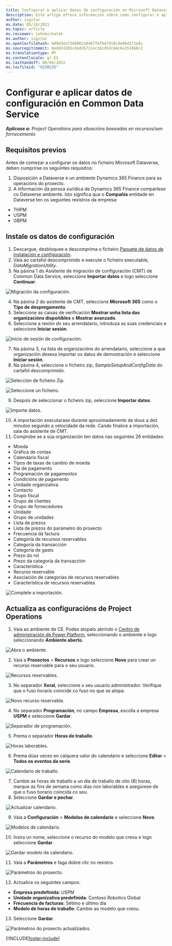 ```yaml
---
title: Configurar e aplicar datos de configuración en Microsoft Dataverse
description: Este artigo ofrece información sobre como configurar e aplicar datos de configuración en Project Operations.
author: sigitac
ms.date: 05/10/2021
ms.topic: article
ms.reviewer: johnmichalak
ms.author: sigitac
ms.openlocfilehash: b09d3ea7348082a0467fd7b47918c9e00d1f1e8c
ms.sourcegitcommit: 8edd24201cded2672cec16cd5dc84c6a3516b6c2
ms.translationtype: MT
ms.contentlocale: gl-ES
ms.lasthandoff: 08/06/2022
ms.locfileid: "9230235"
---
```

# <a name="set-up-and-apply-configuration-data-in-the-common-data-service"></a>Configurar e aplicar datos de configuración en Common Data Service 

_**Aplícase a:** Project Operations para situacións baseadas en recursos/sen fornecemento_



## <a name="prerequisites"></a>Requisitos previos

Antes de comezar a configurar os datos no ficheiro Microsoft Dataverse, deben cumprirse os seguintes requisitos:

1.  Disposición a Dataverse e un ambiente Dynamics 365 Finance para as operacións do proxecto.
2.  A información da persoa xurídica de Dynamics 365 Finance compártese co Dataverse ambiente. Isto significa que o **Compañía** entidade en Dataverse ten os seguintes rexistros da empresa:
  - THPM
  - USPM
  - GBPM

## <a name="install-setup-and-configuration-data"></a>Instale os datos de configuración

1. Descargue, desbloquee e descomprima o ficheiro [Paquete de datos de instalación e configuración](https://download.microsoft.com/download/e/2/d/e2da6c98-d5dd-450c-aabe-fd6bf2ba374b/ProjOpsSampleSetupData-%20Integrated%20Latest.zip).
2. Vaia ao cartafol descomprimido e execute o ficheiro executable, *DataMigrationUtility*.
3. Na páxina 1 do Asistente de migración de configuración (CMT) de Common Data Service, seleccione **Importar datos** e logo seleccione **Continuar**.

![Migración da configuración.](./media/1ConfigurationMigration.png)

4. Na páxina 2 do asistente de CMT, seleccione **Microsoft 365** como o **Tipo de despregamento**.
5. Seleccione as caixas de verificación **Mostrar unha lista das organizacións dispoñibles** e **Mostrar avanzado**.
6. Seleccione a rexión do seu arrendatario, introduza as súas credenciais e seleccione **Iniciar sesión**.

![Inicio de sesión de configuración.](./media/2ConfigurationSignin.png)

7. Na páxina 3, na lista de organizacións do arrendatario, seleccione a que organización desexa importar os datos de demostración e seleccione **Iniciar sesión**.
8. Na páxina 4, seleccione o ficheiro zip, *SampleSetupAndConfigData* do cartafol descomprimido.

![Selección de ficheiro Zip.](./media/3ZipFile.png)

![Seleccione un ficheiro.](./media/4SelectAFile.png)

9. Despois de seleccionar o ficheiro zip, seleccione **Importar datos**.

![Importe datos.](./media/5ImportData.png)

10. A importación executarase durante aproximadamente de dous a dez minutos segundo a velocidade da rede. Cando finalice a importación, saia do asistente de CMT. 
11. Comprobe se a súa organización ten datos nas seguintes 26 entidades:

  - Moeda
  - Gráfica de contas
  - Calendario fiscal
  - Tipos de taxas de cambio de moeda
  - Día de pagamento
  - Programación de pagamentos
  - Condicións de pagamento
  - Unidade organizativa
  - Contacto
  - Grupo fiscal
  - Grupo de clientes
  - Grupo de fornecedores
  - Unidade
  - Grupo de unidades
  - Lista de prezos
  - Lista de prezos do parámetro do proxecto
  - Frecuencia da factura
  - Categoría de recursos reservables
  - Categoría da transacción
  - Categoría de gasto
  - Prezo do rol
  - Prezo da categoría da transacción
  - Característica
  - Recurso reservable
  - Asociación de categorías de recursos reservables
  - Característica de recursos reservables

![Complete a importación.](./media/6CompleteImport.png)

## <a name="update-project-operations-configurations"></a>Actualiza as configuracións de Project Operations

1. Vaia ao ambiente de CE. Podes atopalo abrindo o [Centro de administración de Power Platform](https://admin.powerplatform.microsoft.com/environments), seleccionando o ambiente e logo seleccionando **Ambiente aberto**. 

![Abra o ambiente.](./media/7OpenEnvironment.png)

2. Vaia a **Proxectos** > **Recursos** e logo seleccione **Novo** para crear un recurso reservable para o seu usuario.

![Recursos reservables.](./media/8BookableResources.png)

3. No separador **Xeral**, seleccione o seu usuario administrador. Verifique que o fuso horario coincide co fuso no que se atopa. 

![Novo recurso reservable.](./media/9NewBookableResource.png)

4. No separador **Programación**, no campo **Empresa**, escolla a empresa **USPM** e seleccione **Gardar**. 

![Separador de programación.](./media/10SchedulingTab.png)

5. Prema o separador **Horas de traballo**.  

![Horas laborables.](./media/11WorkHours.png)

6. Prema dúas veces en calquera valor do calendario e seleccione **Editar** > **Todos os eventos da serie**. 

![Calendario de traballo.](./media/12WorkCalendar.png)

7. Cambie as horas de traballo a un día de traballo de oito (8) horas, marque as fins de semana como días non laborables e asegúrese de que o fuso horario coincida co seu. 
8. Seleccione **Gardar e pechar**.

![Actualizar calendario.](./media/13UpdateCalendar.png)

9. Vaia a **Configuración** > **Modelos de calendario** e seleccione **Novo**.
 
 ![Modelos de calendario.](./media/14CalendarTemplates.png)
 
 10. Insira un nome, seleccione o recurso do modelo que creou e logo seleccione **Gardar**. 
 
 ![Gardar modelo de calendario.](./media/15SaveCalendarTemplate.png)
 
 11. Vaia a **Parámetros** e faga dobre clic no rexistro. 
 
 ![Parámetros do proxecto.](./media/16ProjectParameters.png)
 
12. Actualice os seguintes campos:

 - **Empresa predefinida**: USPM
 - **Unidade organizativa predefinida**: Contoso Robotics Global
 - **Frecuencia de facturas**: Sétimo e último día
 - **Modelo de horas de traballo**: Cambie ao modelo que creou.

13. Seleccione **Gardar**. 

![Parámetros do proxecto actualizados.](./media/17UpdatedProjectParameters.png)


[!INCLUDE[footer-include](../includes/footer-banner.md)]
